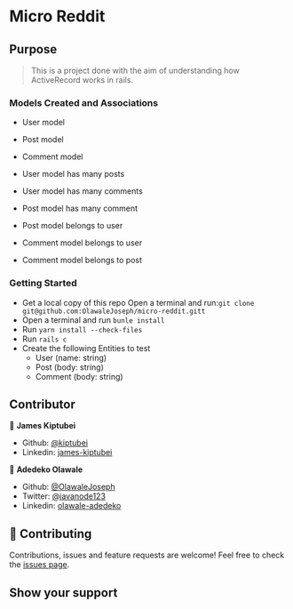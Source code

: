 # Micro Reddit

## Purpose

> This is a project done with the aim of understanding how ActiveRecord works in rails.

### Models Created and Associations

- User model
- Post model
- Comment model

- User model has many posts
- User model has many comments
- Post model has many comment
- Post model belongs to user
- Comment model belongs to user
- Comment model belongs to post

### Getting Started

- Get a local copy of this repo
  Open a terminal and run:`git clone git@github.com:OlawaleJoseph/micro-reddit.gitt`
- Open a terminal and run `bunle install`
- Run `yarn install --check-files`
- Run `rails c`
- Create the following Entities to test
  - User (name: string)
  - Post (body: string)
  - Comment (body: string)

## Contributor

👤 **James Kiptubei**

- Github: [@kiptubei](https://github.com/kiptubei)
- Linkedin: [james-kiptubei](https://www.linkedin.com/in/mark-james-k-aa875829/)

👤 **Adedeko Olawale**

- Github: [@OlawaleJoseph](https://github.com/OlawaleJoseph)
- Twitter: [@javanode123](https://twitter.com/javanode123)
- Linkedin: [olawale-adedeko](http://www.linkedin.com/in/olawale-adedeko)

## 🤝 Contributing

Contributions, issues and feature requests are welcome!
Feel free to check the [issues page](https://github.com/OlawaleJoseph/telebot/issues).

## Show your support
